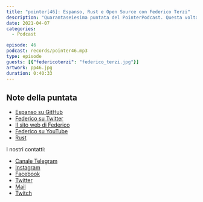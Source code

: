 ```yaml
---
title: "pointer[46]: Espanso, Rust e Open Source con Federico Terzi"
description: "Quarantaseiesima puntata del PointerPodcast. Questa volta il nostro ospite è Federico Terzi, Frontend Developer presso MusixMatch e sviluppatore di Espanso. Nel corso dell'intervista abbiamo parlato di Espanso e della community nata per supportare il progetto. Naturalmente non è mancata una discussione su Rust,il linguaggio principale usato durante lo sviluppo di Espanso."
date: 2021-04-07 
categories:
  - Podcast

episode: 46
podcast: records/pointer46.mp3
type: episode
guests: [{"federicoterzi": "federico_terzi.jpg"}]
artwork: pp46.jpg
duration: 0:40:33
---
```


## Note della puntata

<!-- wp:list -->
<ul><li><a href="https://github.com/federico-terzi/espanso">Espanso su GitHub</a></li><li><a href="https://twitter.com/terzi_federico">Federico su Twitter</a></li><li><a href="https://federicoterzi.com/">Il sito web di Federico</a></li><li><a href="https://www.youtube.com/channel/UCLXAviTgz5MuJrR_rbLGNWg">Federico su YouTube</a></li><li><a href="https://www.rust-lang.org/">Rust</a></li></ul>
<!-- /wp:list -->


I nostri contatti:

- [Canale Telegram](https://t.me/PointerPodcast)
- [Instagram](https://www.instagram.com/pointerpodcast/)
- [Facebook](https://www.facebook.com/pointerPodcast/)
- [Twitter](https://twitter.com/PointerPodcast)
- [Mail](info@pointerpodcast.it)
- [Twitch](https://www.twitch.tv/pointerpodcast)

